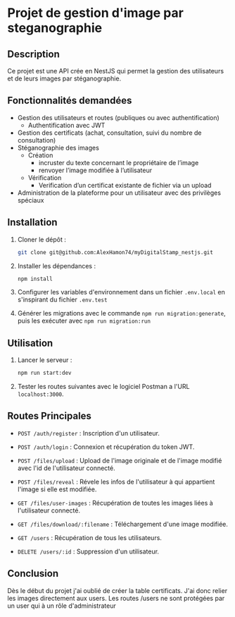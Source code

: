 # Projet de gestion d'image par steganographie

## Description
Ce projet est une API crée en NestJS qui permet la gestion des utilisateurs et de leurs images par stéganographie.

## Fonctionnalités demandées
- Gestion des utilisateurs et routes (publiques ou avec authentification)
    - Authentification avec JWT
- Gestion des certificats (achat, consultation, suivi du nombre de consultation)
- Stéganographie des images
    - Création
        - incruster du texte concernant le propriétaire de l’image
        - renvoyer l’image modifiée à l’utilisateur
    - Vérification
        - Verification d’un certificat existante de fichier via un upload
- Administration de la plateforme pour un utilisateur avec des privilèges spéciaux

## Installation
1. Cloner le dépôt :
   ```sh
   git clone git@github.com:AlexHamon74/myDigitalStamp_nestjs.git
   ```
2. Installer les dépendances :
   ```sh
   npm install 
   ```
3. Configurer les variables d'environnement dans un fichier `.env.local` en s'inspirant du fichier `.env.test`

4. Générer les migrations avec le commande `npm run migration:generate`, puis les exécuter avec `npm run migration:run`

## Utilisation
1. Lancer le serveur :
   ```sh
   npm run start:dev 
   ```
2. Tester les routes suivantes avec le logiciel Postman a l'URL `localhost:3000`.

## Routes Principales
- `POST /auth/register` : Inscription d'un utilisateur.
- `POST /auth/login` : Connexion et récupération du token JWT.

- `POST /files/upload` : Upload de l'image originale et de l'image modifié avec l'id de l'utilisateur connecté.
- `POST /files/reveal` : Révele les infos de l'utilisateur à qui appartient l'image si elle est modifiée.
- `GET /files/user-images` : Récupération de toutes les images liées à l'utilisateur connecté.
- `GET /files/download/:filename` : Téléchargement d'une image modifiée.

- `GET /users` : Récupération de tous les utilisateurs.
- `DELETE /users/:id` : Suppression d'un utilisateur.

## Conclusion
Dès le début du projet j'ai oublié de créer la table certificats.
J'ai donc relier les images directement aux users.
Les routes /users ne sont protégées par un user qui à un rôle d'administrateur
